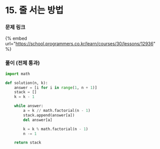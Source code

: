 # 15. 줄 서는 방법

### 문제 링크

{% embed url="https://school.programmers.co.kr/learn/courses/30/lessons/12936" %}

### 풀이 (전체 통과)

```python
import math

def solution(n, k):
    answer = [i for i in range(1, n + 1)]
    stack = []
    k = k - 1

    while answer:
        a = k // math.factorial(n - 1)
        stack.append(answer[a])
        del answer[a]

        k = k % math.factorial(n - 1)
        n -= 1

    return stack
```
